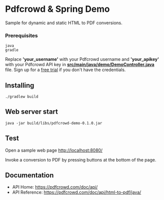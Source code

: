 # Pdfcrowd & Spring Demo

Sample for dynamic and static HTML to PDF conversions.

### Prerequisites

```
java
gradle
```

Replace **'your_username'** with your Pdfcrowd username and **'your_apikey'** with your Pdfcrowd API key in **[src/main/java/demo/DemoController.java](src/main/java/demo/DemoController.java#L39)** file. Sign up for a [free trial](https://pdfcrowd.com/user/sign_up/?pid=api-trial2) if you don't have the credentials.

## Installing

```
./gradlew build
```

## Web server start

```
java -jar build/libs/pdfcrowd-demo-0.1.0.jar
```

## Test

   Open a sample web page <http://localhost:8080/>

   Invoke a conversion to PDF by pressing buttons at the bottom of the page.

## Documentation

* API Home:  <https://pdfcrowd.com/doc/api/>
* API Reference:  <https://pdfcrowd.com/doc/api/html-to-pdf/java/>
